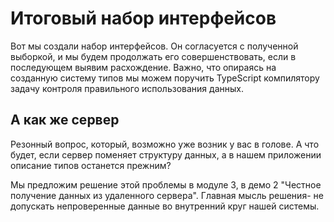 # Итоговый набор интерфейсов

Вот мы создали набор интерфейсов. Он согласуется с полученной выборкой, и мы будем продолжать его совершенствовать, если в последующем выявим расхождение. Важно, что опираясь на созданную систему типов мы можем поручить TypeScript компилятору задачу контроля правильного использования данных. 

## А как же сервер

Резонный вопрос, который, возможно уже возник у вас в голове. А что будет, если сервер поменяет структуру данных, а в нашем приложении описание типов останется прежним? 

Мы предложим решение этой проблемы в модуле 3, в демо 2 "Честное получение данных из удаленного сервера". Главная мысль решения- не допускать непроверенные данные во внутренний круг нашей системы.